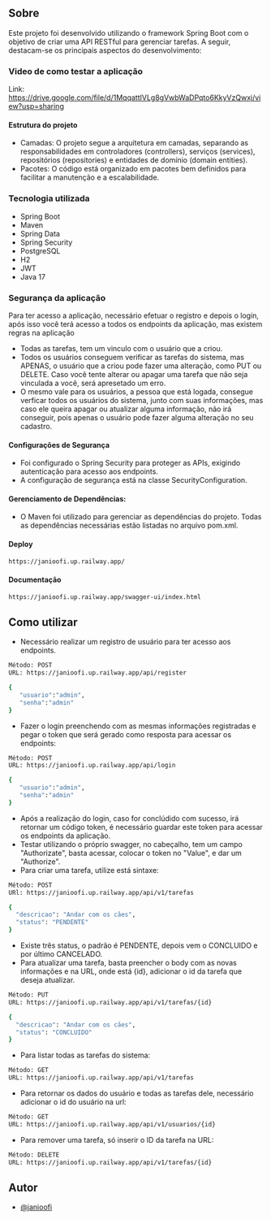 ## Sobre
Este projeto foi desenvolvido utilizando o framework Spring Boot com o objetivo de criar uma API RESTful para gerenciar tarefas. A seguir, destacam-se os principais aspectos do desenvolvimento:

### Video de como testar a aplicação
Link: https://drive.google.com/file/d/1MqqattIVLg8gVwbWaDPqto6KkyVzQwxj/view?usp=sharing

#### Estrutura do projeto
- Camadas: O projeto segue a arquitetura em camadas, separando as responsabilidades em controladores (controllers), serviços (services), repositórios (repositories) e entidades de domínio (domain entities).
- Pacotes: O código está organizado em pacotes bem definidos para facilitar a manutenção e a escalabilidade.

### Tecnologia utilizada
- Spring Boot
- Maven
- Spring Data
- Spring Security
- PostgreSQL
- H2
- JWT
- Java 17

### Segurança da aplicação
Para ter acesso a aplicação, necessário efetuar o registro e depois o login, após isso você terá acesso a todos os endpoints da aplicação, mas existem regras na aplicação
- Todas as tarefas, tem um vinculo com o usuário que a criou.
- Todos os usuários conseguem verificar as tarefas do sistema, mas APENAS, o usuário que a criou pode fazer uma alteração, como PUT ou DELETE. Caso você tente alterar ou apagar uma tarefa que não seja vinculada a você, será apresetado um erro.
- O mesmo vale para os usuários, a pessoa que está logada, consegue verficar todos os usuários do sistema, junto com suas informações, mas caso ele queira apagar ou atualizar alguma informação, não irá conseguir, pois apenas o usuário pode fazer alguma alteração no seu cadastro.

#### Configurações de Segurança

- Foi configurado o Spring Security para proteger as APIs, exigindo autenticação para acesso aos endpoints.
- A configuração de segurança está na classe SecurityConfiguration.

#### Gerenciamento de Dependências:
- O Maven foi utilizado para gerenciar as dependências do projeto. Todas as dependências necessárias estão listadas no arquivo pom.xml.

#### Deploy
```bash
https://janioofi.up.railway.app/
```
#### Documentação
```bash
https://janioofi.up.railway.app/swagger-ui/index.html
```

## Como utilizar
- Necessário realizar um registro de usuário para ter acesso aos endpoints.
```bash
Método: POST
URL: https://janioofi.up.railway.app/api/register

{
   "usuario":"admin",
   "senha":"admin"
}
```
- Fazer o login preenchendo com as mesmas informações registradas e pegar o token que será gerado como resposta para acessar os endpoints:
```bash
Método: POST
URL: https://janioofi.up.railway.app/api/login

{
   "usuario":"admin",
   "senha":"admin"
}
```
- Após a realização do login, caso for conclúdido com sucesso, irá retornar um código token, é necessário guardar este token para acessar os endpoints da aplicação.
- Testar utilizando o próprio swagger, no cabeçalho, tem um campo "Authorizate", basta acessar, colocar o token no "Value", e dar um "Authorize".
- Para criar uma tarefa, utilize está sintaxe:
```bash
Método: POST
URl: https://janioofi.up.railway.app/api/v1/tarefas

{
  "descricao": "Andar com os cães",
  "status": "PENDENTE"
}

```
- Existe três status, o padrão é PENDENTE, depois vem o CONCLUIDO e por último CANCELADO.
- Para atualizar uma tarefa, basta preencher o body com as novas informações e na URL, onde está {id}, adicionar o id da tarefa que deseja atualizar.
```bash
Método: PUT 
URL: https://janioofi.up.railway.app/api/v1/tarefas/{id}

{
  "descricao": "Andar com os cães",
  "status": "CONCLUIDO"
}
```
- Para listar todas as tarefas do sistema:
```bash
Método: GET
URL: https://janioofi.up.railway.app/api/v1/tarefas
```
- Para retornar os dados do usuário e todas as tarefas dele, necessário adicionar o id do usuário na url:
```bash
Método: GET
URL: https://janioofi.up.railway.app/api/v1/usuarios/{id}
```
- Para remover uma tarefa, só inserir o ID da tarefa na URL:
```bash
Método: DELETE
URL: https://janioofi.up.railway.app/api/v1/tarefas/{id}
```



## Autor
- [@janioofi](https://www.instagram.com/janioofi/)
